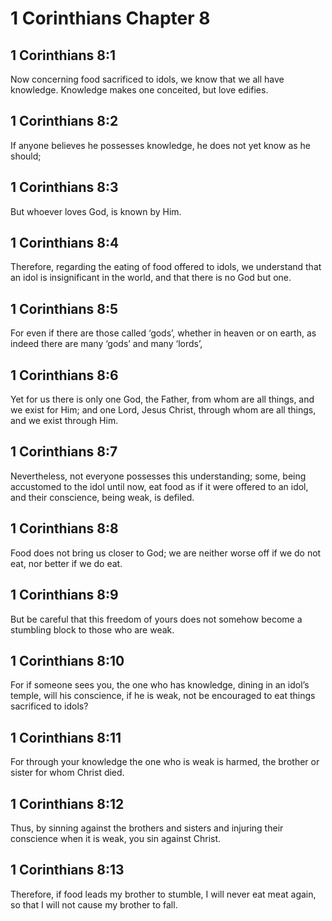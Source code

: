 # 1 Corinthians Chapter 8

## 1 Corinthians 8:1

Now concerning food sacrificed to idols, we know that we all have knowledge. Knowledge makes one conceited, but love edifies.

## 1 Corinthians 8:2

If anyone believes he possesses knowledge, he does not yet know as he should;

## 1 Corinthians 8:3

But whoever loves God, is known by Him.

## 1 Corinthians 8:4

Therefore, regarding the eating of food offered to idols, we understand that an idol is insignificant in the world, and that there is no God but one.

## 1 Corinthians 8:5

For even if there are those called ‘gods’, whether in heaven or on earth, as indeed there are many ‘gods’ and many ‘lords’,

## 1 Corinthians 8:6

Yet for us there is only one God, the Father, from whom are all things, and we exist for Him; and one Lord, Jesus Christ, through whom are all things, and we exist through Him.

## 1 Corinthians 8:7

Nevertheless, not everyone possesses this understanding; some, being accustomed to the idol until now, eat food as if it were offered to an idol, and their conscience, being weak, is defiled.

## 1 Corinthians 8:8

Food does not bring us closer to God; we are neither worse off if we do not eat, nor better if we do eat.

## 1 Corinthians 8:9

But be careful that this freedom of yours does not somehow become a stumbling block to those who are weak.

## 1 Corinthians 8:10

For if someone sees you, the one who has knowledge, dining in an idol’s temple, will his conscience, if he is weak, not be encouraged to eat things sacrificed to idols?

## 1 Corinthians 8:11

For through your knowledge the one who is weak is harmed, the brother or sister for whom Christ died.

## 1 Corinthians 8:12

Thus, by sinning against the brothers and sisters and injuring their conscience when it is weak, you sin against Christ.

## 1 Corinthians 8:13

Therefore, if food leads my brother to stumble, I will never eat meat again, so that I will not cause my brother to fall.
